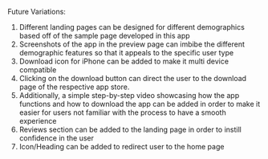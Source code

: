 Future Variations:
1. Different landing pages can be designed for different demographics based off of the sample page developed in this app
2. Screenshots of the app in the preview page can imbibe the different demographic features so that it appeals to the specific user type
3. Download icon for iPhone can be added to make it multi device compatible
4. Clicking on the download button can direct the user to the download page of the respective app store.
5. Additionally, a simple step-by-step video showcasing how the app functions and how to download the app can be added in order to make it easier for users not familiar with the process to have a smooth experience
6. Reviews section can be added to the landing page in order to instill confidence in the user
7. Icon/Heading can be added to redirect user to the home page